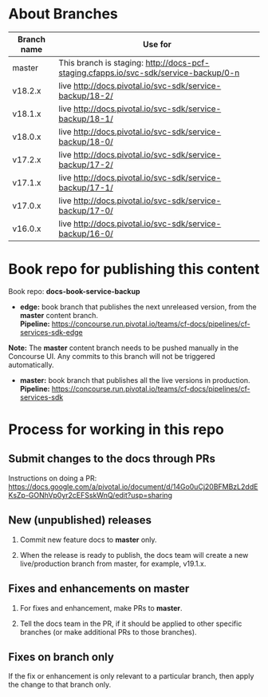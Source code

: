 
# About Branches

| Branch name     | Use for|
|-----------------| ------|
| master          | This branch is staging: http://docs-pcf-staging.cfapps.io/svc-sdk/service-backup/0-n |
| v18.2.x         | live http://docs.pivotal.io/svc-sdk/service-backup/18-2/ |
| v18.1.x         | live http://docs.pivotal.io/svc-sdk/service-backup/18-1/ |
| v18.0.x         | live http://docs.pivotal.io/svc-sdk/service-backup/18-0/ |
| v17.2.x         | live http://docs.pivotal.io/svc-sdk/service-backup/17-2/ |
| v17.1.x         | live http://docs.pivotal.io/svc-sdk/service-backup/17-1/ |
| v17.0.x         | live http://docs.pivotal.io/svc-sdk/service-backup/17-0/ | 
| v16.0.x         | live http://docs.pivotal.io/svc-sdk/service-backup/16-0/ | 

# Book repo for publishing this content

Book repo: **docs-book-service-backup**

* **edge:** book branch that publishes the next unreleased version, from the **master** content branch. <br>**Pipeline:** https://concourse.run.pivotal.io/teams/cf-docs/pipelines/cf-services-sdk-edge

**Note:** The **master** content branch needs to be pushed manually in the Concourse UI. Any commits to this branch will
not be triggered automatically.

* **master:** book branch that publishes all the live versions in production. <br>**Pipeline:** https://concourse.run.pivotal.io/teams/cf-docs/pipelines/cf-services-sdk

# Process for working in this repo

## Submit changes to the docs through PRs

Instructions on doing a PR: https://docs.google.com/a/pivotal.io/document/d/14Go0uCj20BFMBzL2ddEKsZp-GONhVp0yr2cEFSskWnQ/edit?usp=sharing

## New (unpublished) releases

1. Commit new feature docs to **master** only.

2. When the release is ready to publish, the docs team will create a new live/production branch from master, for example, v19.1.x.

## Fixes and enhancements on master

1. For fixes and enhancement, make PRs to **master**.

2. Tell the docs team in the PR, if it should be applied to other specific branches (or make additional PRs to those branches).

## Fixes on branch only

If the fix or enhancement is only relevant to a particular branch, then apply the change to that branch only.
